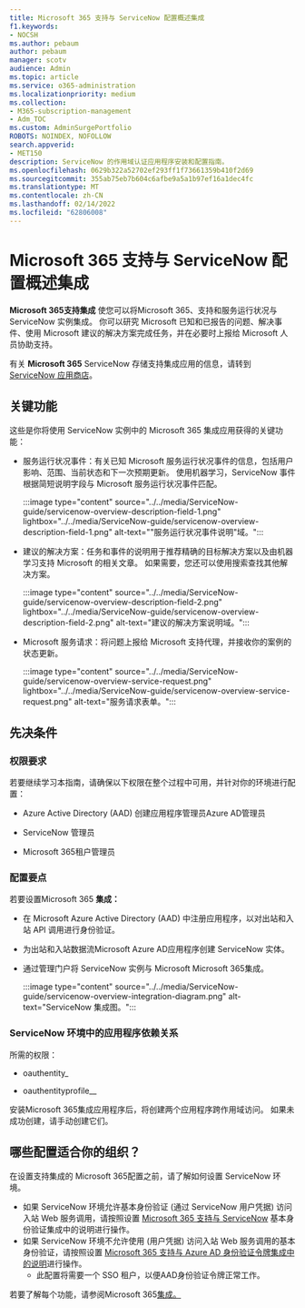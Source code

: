 ```yaml
---
title: Microsoft 365 支持与 ServiceNow 配置概述集成
f1.keywords:
- NOCSH
ms.author: pebaum
author: pebaum
manager: scotv
audience: Admin
ms.topic: article
ms.service: o365-administration
ms.localizationpriority: medium
ms.collection:
- M365-subscription-management
- Adm_TOC
ms.custom: AdminSurgePortfolio
ROBOTS: NOINDEX, NOFOLLOW
search.appverid:
- MET150
description: ServiceNow 的作用域认证应用程序安装和配置指南。
ms.openlocfilehash: 0629b322a52702ef293ff1f73661359b410f2d69
ms.sourcegitcommit: 355ab75eb7b604c6afbe9a5a1b97ef16a1dec4fc
ms.translationtype: MT
ms.contentlocale: zh-CN
ms.lasthandoff: 02/14/2022
ms.locfileid: "62806008"
---
```

# <a name="microsoft-365-support-integration-with-servicenow-configuration-overview"></a>Microsoft 365 支持与 ServiceNow 配置概述集成

**Microsoft 365支持集成** 使您可以将Microsoft 365、支持和服务运行状况与 ServiceNow 实例集成。 你可以研究 Microsoft 已知和已报告的问题、解决事件、使用 Microsoft 建议的解决方案完成任务，并在必要时上报给 Microsoft 人员协助支持。

有关 **Microsoft 365** ServiceNow 存储支持集成应用的信息，请转到 [ServiceNow 应用商店](https://store.servicenow.com/sn_appstore_store.do#!/store/application/6d05c93f1b7784507ddd4227cc4bcb9f)。

## <a name="key-features"></a>关键功能

这些是你将使用 ServiceNow 实例中的 Microsoft 365 集成应用获得的关键功能：

- 服务运行状况事件：有关已知 Microsoft 服务运行状况事件的信息，包括用户影响、范围、当前状态和下一次预期更新。 使用机器学习，ServiceNow 事件根据简短说明字段与 Microsoft 服务运行状况事件匹配。

    :::image type="content" source="../../media/ServiceNow-guide/servicenow-overview-description-field-1.png" lightbox="../../media/ServiceNow-guide/servicenow-overview-description-field-1.png" alt-text="&quot;服务运行状况事件说明&quot;域。":::

- 建议的解决方案：任务和事件的说明用于推荐精确的目标解决方案以及由机器学习支持 Microsoft 的相关文章。 如果需要，您还可以使用搜索查找其他解决方案。

    :::image type="content" source="../../media/ServiceNow-guide/servicenow-overview-description-field-2.png" lightbox="../../media/ServiceNow-guide/servicenow-overview-description-field-2.png" alt-text="建议的解决方案说明域。":::

- Microsoft 服务请求：将问题上报给 Microsoft 支持代理，并接收你的案例的状态更新。

    :::image type="content" source="../../media/ServiceNow-guide/servicenow-overview-service-request.png" lightbox="../../media/ServiceNow-guide/servicenow-overview-service-request.png" alt-text="服务请求表单。":::

## <a name="prerequisites"></a>先决条件

### <a name="permissions-requirements"></a>权限要求

若要继续学习本指南，请确保以下权限在整个过程中可用，并针对你的环境进行配置：

- Azure Active Directory (AAD) 创建应用程序管理员Azure AD管理员

- ServiceNow 管理员

- Microsoft 365租户管理员

### <a name="configuration-highlights"></a>配置要点

若要设置Microsoft 365 **集成：**

- 在 Microsoft Azure Active Directory (AAD) 中注册应用程序，以对出站和入站 API 调用进行身份验证。

- 为出站和入站数据流Microsoft Azure AD应用程序创建 ServiceNow 实体。

- 通过管理门户将 ServiceNow 实例与 Microsoft Microsoft 365集成。

    :::image type="content" source="../../media/ServiceNow-guide/servicenow-overview-integration-diagram.png" alt-text="ServiceNow 集成图。":::

### <a name="application-dependencies-in-your-servicenow-environments"></a>ServiceNow 环境中的应用程序依赖关系

所需的权限：

- oauthentity\_

- oauthentityprofile\_\_

安装Microsoft 365集成应用程序后，将创建两个应用程序跨作用域访问。 如果未成功创建，请手动创建它们。

## <a name="what-configuration-is-right-for-your-organization"></a>哪些配置适合你的组织？

在设置支持集成的 Microsoft 365配置之前，请了解如何设置 ServiceNow 环境。

- 如果 ServiceNow 环境允许基本身份验证 (通过 ServiceNow 用户凭据) 访问入站 Web 服务调用，请按照设置 [Microsoft 365 支持与 ServiceNow](servicenow-basic-authentication.md) 基本身份验证集成中的说明进行操作。
- 如果 ServiceNow 环境不允许使用 (用户凭据) 访问入站 Web 服务调用的基本身份验证，请按照设置 [Microsoft 365 支持与 Azure AD 身份验证令牌集成中的说明](servicenow-aad-oauth-token.md)进行操作。
  - 此配置将需要一个 SSO 租户，以便AAD身份验证令牌正常工作。

若要了解每个功能，请参阅Microsoft 365[集成。](https://store.servicenow.com/sn_appstore_store.do#!/store/application/6d05c93f1b7784507ddd4227cc4bcb9f)
